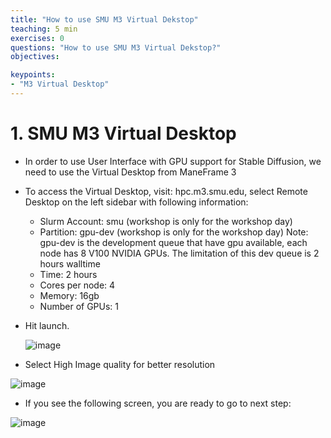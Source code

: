 ```yaml
---
title: "How to use SMU M3 Virtual Dekstop"
teaching: 5 min
exercises: 0
questions: "How to use SMU M3 Virtual Dekstop?"
objectives:

keypoints:
- "M3 Virtual Desktop"
---
```

# 1. SMU M3 Virtual Desktop

- In order to use User Interface with GPU support for Stable Diffusion, we need to use the Virtual Desktop from ManeFrame 3
- To access the Virtual Desktop, visit: hpc.m3.smu.edu, select Remote Desktop on the left sidebar with following information:
  + Slurm Account: smu (workshop is only for the workshop day)
  + Partition: gpu-dev (workshop is only for the workshop day)
    Note: gpu-dev is the development queue that have gpu available, each node has 8 V100 NVIDIA GPUs. The limitation of this dev queue is 2 hours walltime
  + Time: 2 hours
  + Cores per node: 4
  + Memory: 16gb
  + Number of GPUs: 1
- Hit launch.

  ![image](https://github.com/vuminhtue/SMU_StableDiffusion_UI/assets/43855029/5cf0b253-c9b3-49d9-8245-52aa520da8ad)

- Select High Image quality for better resolution

![image](https://github.com/vuminhtue/SMU_StableDiffusion_UI/assets/43855029/b3bfa5cd-e244-44f2-a3e0-d052edca4f13)

- If you see the following screen, you are ready to go to next step:

![image](https://github.com/vuminhtue/SMU_StableDiffusion_UI/assets/43855029/0b2edd0e-9531-49bd-ab09-b9c5f300a14c)


